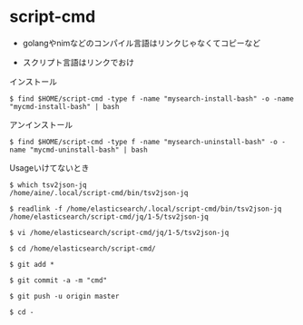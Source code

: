 # script-cmd

- golangやnimなどのコンパイル言語はリンクじゃなくてコピーなど

- スクリプト言語はリンクでおけ

インストール

```
$ find $HOME/script-cmd -type f -name "mysearch-install-bash" -o -name "mycmd-install-bash" | bash
```

アンインストール

```
$ find $HOME/script-cmd -type f -name "mysearch-uninstall-bash" -o -name "mycmd-uninstall-bash" | bash
```


Usageいけてないとき

```
$ which tsv2json-jq
/home/aine/.local/script-cmd/bin/tsv2json-jq

$ readlink -f /home/elasticsearch/.local/script-cmd/bin/tsv2json-jq
/home/elasticsearch/script-cmd/jq/1-5/tsv2json-jq

$ vi /home/elasticsearch/script-cmd/jq/1-5/tsv2json-jq

$ cd /home/elasticsearch/script-cmd/

$ git add *

$ git commit -a -m "cmd"

$ git push -u origin master

$ cd -
```
